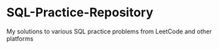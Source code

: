 # SQL-Practice-Repository
My solutions to various SQL practice problems from LeetCode and other platforms
